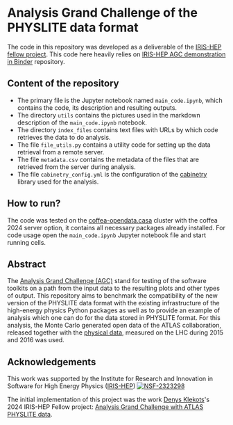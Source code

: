 # Analysis Grand Challenge of the PHYSLITE data format
The code in this repository was developed as a deliverable of the [IRIS-HEP fellow project](https://iris-hep.org/fellows/Denys-Klekots.html).
This code here heavily relies on [IRIS-HEP AGC demonstration in Binder](https://github.com/alexander-held/PyHEP-2022-AGC?tab=readme-ov-file) repository.

## Content of the repository

+ The primary file is the Jupyter notebook named `main_code.ipynb`, which contains the code, its description and resulting outputs.
+ The directory `utils` contains the pictures used in the markdown description of the `main_code.ipynb` notebook.
+ The directory `index_files` contains text files with URLs by which code retrieves the data to do analysis.
+ The file `file_utils.py` contains a utility code for setting up the data retrieval from a remote server.
+ The file `metadata.csv` contains the metadata of the files that are retrieved from the server during analysis.
+ The file `cabinetry_config.yml` is the configuration of the [cabinetry](https://github.com/scikit-hep/cabinetry/) library used for the analysis.

## How to run?

The code was tested on the [coffea-opendata.casa](https://coffea-opendata.casa/) cluster with the coffea 2024 server option, it contains all necessary packages already installed. For code usage open the `main_code.ipynb` Jupyter notebook file and start running cells.

## Abstract

The [Analysis Grand Challenge (AGC)](https://iris-hep.org/projects/agc.html) stand for testing of the software toolkits on a path from the input data to the resulting plots and other types of output. This repository aims to benchmark the compatibility of the new version of the PHYSLITE data format with the existing infrastructure of the high-energy physics Python packages as well as to provide an example of analysis which one can do for the data stored in PHYSLITE format. For this analysis, the Monte Carlo generated open data of the ATLAS collaboration, released together with the [physical data](https://atlas.cern/Updates/News/Open-Data-Research), measured on the LHC during 2015 and 2016 was used.

## Acknowledgements

This work was supported by the Institute for Research and Innovation in Software for High Energy Physics ([IRIS-HEP](https://iris-hep.org/)) [![NSF-2323298](https://img.shields.io/badge/NSF-2323298-blue.svg)](https://nsf.gov/awardsearch/showAward?AWD_ID=2323298)

The initial implementation of this project was the work [Denys Klekots](https://github.com/Denys-Klekots)'s 2024 IRIS-HEP Fellow project: [Analysis Grand Challenge with ATLAS PHYSLITE data](https://iris-hep.org/fellows/Denys-Klekots.html).
